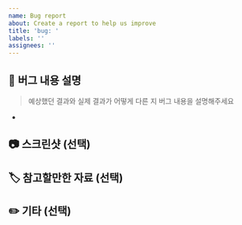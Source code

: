 ```yaml
---
name: Bug report
about: Create a report to help us improve
title: 'bug: '
labels: ''
assignees: ''
---
```


## 📝 버그 내용 설명

> 예상했던 결과와 실제 결과가 어떻게 다른 지 버그 내용을 설명해주세요

-

## 📷 스크린샷 (선택)

## 🏷️ 참고할만한 자료 (선택)

## ✏️ 기타 (선택)
